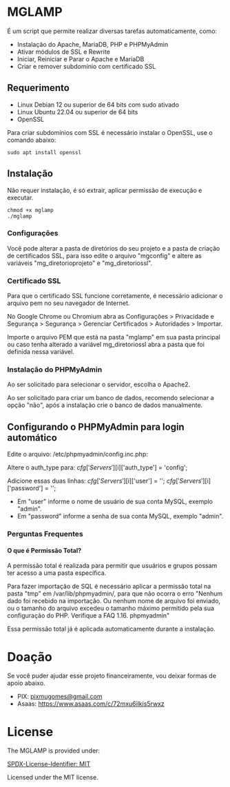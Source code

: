 # MGLAMP

É um script que permite realizar diversas tarefas automaticamente, como:

- Instalação do Apache, MariaDB, PHP e PHPMyAdmin
- Ativar módulos de SSL e Rewrite
- Iniciar, Reiniciar e Parar o Apache e MariaDB
- Criar e remover subdomínio com certificado SSL

## Requerimento

- Linux Debian 12 ou superior de 64 bits com sudo ativado
- Linux Ubuntu 22.04 ou superior de 64 bits
- OpenSSL

Para criar subdomínios com SSL é necessário instalar o OpenSSL, use o comando abaixo:

```
sudo apt install openssl
```

## Instalação

Não requer instalação, é só extrair, aplicar permissão de execução e executar.

```
chmod +x mglamp
./mglamp
```

### Configurações

Você pode alterar a pasta de diretórios do seu projeto e a pasta de criação de certificados SSL, para isso edite o arquivo "mgconfig" e altere as variáveis "mg_diretorioprojeto" e "mg_diretoriossl".

### Certificado SSL

Para que o certificado SSL funcione corretamente, é necessário adicionar o arquivo pem no seu navegador de Internet.

No Google Chrome ou Chromium abra as Configurações > Privacidade e Segurança > Segurança > Gerenciar Certificados > Autoridades > Importar.

Importe o arquivo PEM que está na pasta "mglamp" em sua pasta principal ou caso tenha alterado a variável mg_diretoriossl abra a pasta que foi definida nessa variável.

### Instalação do PHPMyAdmin

Ao ser solicitado para selecionar o servidor, escolha o Apache2.

Ao ser solicitado para criar um banco de dados, recomendo selecionar a opção "não", após a instalação crie o banco de dados manualmente.

## Configurando o PHPMyAdmin para login automático
Edite o arquivo: /etc/phpmyadmin/config.inc.php:

Altere o auth_type para:
$cfg['Servers'][$i]['auth_type'] = 'config';

Adicione essas duas linhas:
$cfg['Servers'][$i]['user'] = '';
$cfg['Servers'][$i]['password'] = '';

- Em "user" informe o nome de usuário de sua conta MySQL, exemplo "admin".
- Em "password" informe a senha de sua conta MySQL, exemplo "admin".

### Perguntas Frequentes

#### O que é Permissão Total?

A permissão total é realizada para permitir que usuários e grupos possam ter acesso a uma pasta específica.

Para fazer importação de SQL é necessário aplicar a permissão total na pasta "tmp" em /var/lib/phpmyadmin/, para que não ocorra o erro "Nenhum dado foi recebido na importação. Ou nenhum nome de arquivo foi enviado, ou o tamanho do arquivo excedeu o tamanho máximo permitido pela sua configuração do PHP. Verifique a FAQ 1.16. phpmyadmin"

Essa permissão total já é aplicada automaticamente durante a instalação.

# Doação

Se você puder ajudar esse projeto financeiramente, vou deixar formas de apoio abaixo.

 - PIX: pixmugomes@gmail.com
 - Asaas: https://www.asaas.com/c/72mxu6ilkis5rwxz

# License

The MGLAMP is provided under:

[SPDX-License-Identifier: MIT](https://spdx.org/licenses/MIT.html)

Licensed under the MIT license.
